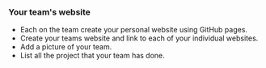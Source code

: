 ### Your team's website

+ Each on the team create your personal website using GitHub pages.  
+ Create your teams website and link to each of your individual websites.
+ Add a picture of your team.
+ List all the project that your team has done.


